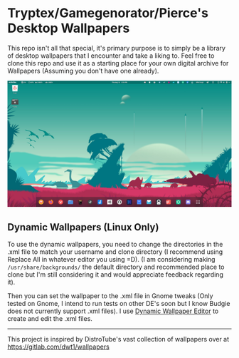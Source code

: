 #  Tryptex/Gamegenorator/Pierce's Desktop Wallpapers

This repo isn't all that special, it's primary purpose is to simply be a library of desktop wallpapers that I encounter and take a liking to. Feel free to clone this repo and use it as a starting place for your own digital archive for Wallpapers (Assuming you don't have one already).

![](demo2.png)

## Dynamic Wallpapers (Linux Only)

To use the dynamic wallpapers, you need to change the directories in the .xml file to match your username and clone directory (I recommend using Replace All in whatever editor you using =D). (I am considering making `/usr/share/backgrounds/` the default directory and recommended place to clone but I'm still considering it and would appreciate feedback regarding it).

Then you can set the wallpaper to the .xml file in Gnome tweaks (Only tested on Gnome, I intend to run tests on other DE's soon but I know Budgie does not currently support .xml files). I use [Dynamic Wallpaper Editor](https://github.com/maoschanz/dynamic-wallpaper-editor) to create and edit the .xml files.

***

This project is inspired by DistroTube's vast collection of wallpapers over at https://gitlab.com/dwt1/wallpapers